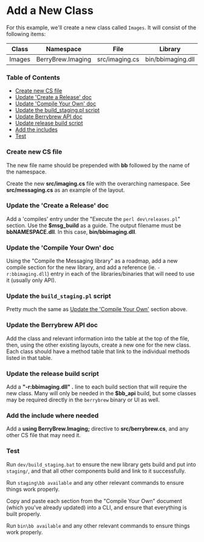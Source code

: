 # Add a New Class

For this example, we'll create a new class called `Images`. It will consist of
the following items:

| Class | Namespace | File | Library |
|---|---|---|---|
Images | BerryBrew.Imaging | src/imaging.cs | bin/bbimaging.dll |

### Table of Contents

  - [Create new CS file](#create-new-cs-file)
  - [Update 'Create a Release' doc](#update-the-create-a-release-doc)
  - [Update 'Compile Your Own' doc](#update-the-compile-your-own-doc)
  - [Update the build_staging.pl script](#update-the-build_stagingpl-script)
  - [Update Berrybrew API doc](#update-the-berrybrew-api-doc)
  - [Update release build script](#update-the-release-build-script)
  - [Add the includes](#add-the-include-where-needed)
  - [Test](#test)


### Create new CS file

The new file name should be prepended with **bb** followed by the name of
the namespace.

Create the new **src/imaging.cs** file with the overarching namespace. See
**src/messaging.cs** as an example of the layout.

### Update the 'Create a Release' doc

Add a 'compiles' entry under the "Execute the `perl dev\releases.pl`" section. Use
the **$msg_build** as a guide. The output filename must be **bbNAMESPACE.dll**. In
this case, **bin/bbimaging.dll**.

### Update the 'Compile Your Own' doc

Using the "Compile the Messaging library" as a roadmap, add a new compile section
for the new library, and add a reference (ie. `-r:bbimaging.dll`) entry in each of
the libraries/binaries that will need to use it (usually only API).

### Update the `build_staging.pl` script

Pretty much the same as [Update the 'Compile Your Own'](#update-the-compile-your-own-doc)
section above.

### Update the Berrybrew API doc

Add the class and relevant information into the table at the top of the file, then,
using the other existing layouts, create a new one for the new class. Each class should
have a method table that link to the individual methods listed in that table.

### Update the release build script

Add a **"-r:bbimaging.dll" .** line to each build section that will require the
new class. Many will only be needed in the **$bb_api** build, but some classes
may be required directly in the `berrybrew` binary or UI as well.

### Add the include where needed

Add a **using BerryBrew.Imaging;** directive to **src/berrybrew.cs**, and any other
CS file that may need it.

### Test

Run `dev/build_staging.bat` to ensure the new library gets build and put into `staging/`,
and that all other components build and link to it successfully.

Run `staging\bb available` and any other relevant commands to ensure things work
properly.

Copy and paste each section from the "Compile Your Own" document (which you've already
updated) into a CLI, and ensure that everything is built properly.

Run `bin\bb available` and any other relevant commands to ensure things work
properly.

